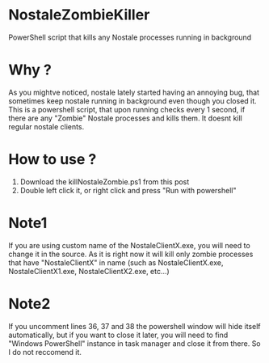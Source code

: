 # NostaleZombieKiller
PowerShell script that kills any Nostale processes running in background

# Why ?
As you mightve noticed, nostale lately started having an annoying bug, that sometimes keep nostale running in background even though you closed it.
This is a powershell script, that upon running checks every 1 second, if there are any "Zombie" Nostale processes and kills them. 
It doesnt kill regular nostale clients.

# How to use ?
1. Download the killNostaleZombie.ps1 from this post
2. Double left click it, or right click and press "Run with powershell"

# Note1
If you are using custom name of the NostaleClientX.exe, you will need to change it in the source. As it is right now it will kill only zombie processes that have "NostaleClientX" in name (such as NostaleClientX.exe, NostaleClientX1.exe, NostaleClientX2.exe, etc...)

# Note2
If you uncomment lines 36, 37 and 38 the powershell window will hide itself automatically, but if you want to close it later, you will need to find "Windows PowerShell" instance in task manager and close it from there. So I do not reccomend it.
